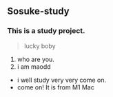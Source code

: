 ## Sosuke-study
### This is a study project.
>lucky boby
1. who are you.
2. i am maodd
* i well study very very come on.
* come on!
It is from M1 Mac
